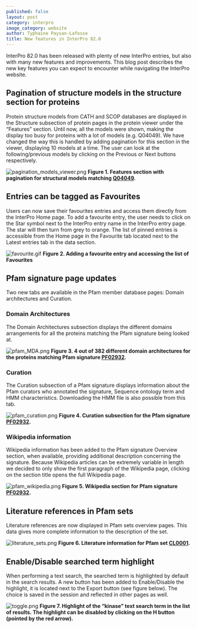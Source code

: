 ```yaml
---
published: false
layout: post
category: interpro
image_category: website
author: Typhaine Paysan-Lafosse
title: New features in InterPro 82.0
---
```

InterPro 82.0 has been released with plenty of new InterPro entries, but also with many new features and improvements. This blog post describes the new key features you can expect to encounter while navigating the InterPro website.

## Pagination of structure models in the structure section for proteins
Protein structure models from CATH and SCOP databases are displayed in the Structure subsection of protein pages in the protein viewer under the “Features” section. Until now, all the models were shown, making the display too busy for proteins with a lot of models (e.g. Q04049). We have changed the way this is handled by adding pagination for this section in the viewer, displaying 10 models at a time. The user can look at the following/previous models by clicking on the Previous or Next buttons respectively.

![pagination_models_viewer.png]({{site.baseurl}}/assets/media/images/posts/pagination_models_viewer.png)
**Figure 1. Features section with pagination for structural models matching [Q04049](https://www.ebi.ac.uk/interpro/protein/UniProt/Q04049/structure/PDB/?model_page=1#table).**

## Entries can be tagged as Favourites
Users can now save their favourites entries and access them directly from the InterPro Home page. To add a favourite entry, the user needs to click on the Star symbol next to the InterPro entry name in the InterPro entry page. The star will then turn from grey to orange.
The list of pinned entries is accessible from the Home page in the Favourite tab located next to the Latest entries tab in the data section.

![favourite.gif]({{site.baseurl}}/assets/media/images/posts/favourite.gif)
**Figure 2. Adding a favourite entry and accessing the list of Favourites**

## Pfam signature page updates
Two new tabs are available in the Pfam member database pages: Domain architectures and Curation.

### Domain Architectures
The Domain Architectures subsection displays the different domains arrangements for all the proteins matching the Pfam signature being looked at.

![pfam_MDA.png]({{site.baseurl}}/assets/media/images/posts/pfam_MDA.png)
**Figure 3. 4 out of 382 different domain architectures for the proteins matching Pfam signature [PF02932](https://www.ebi.ac.uk/interpro/entry/pfam/PF02932/domain_architecture/).**

### Curation
The Curation subsection of a Pfam signature displays information about the Pfam curators who annotated the signature, Sequence ontology term and HMM characteristics. Downloading the HMM file is also possible from this tab.

![pfam_curation.png]({{site.baseurl}}/assets/media/images/posts/pfam_curation.png)
**Figure 4. Curation subsection for the Pfam signature [PF02932](https://www.ebi.ac.uk/interpro/entry/pfam/PF02932/curation/).**

### Wikipedia information
Wikipedia information has been added to the Pfam signature Overview section, when available, providing additional description concerning the signature.
Because Wikipedia articles can be extremely variable in length we decided to only show the first paragraph of the Wikipedia page, clicking on the section title opens the full Wikipedia page.

![pfam_wikipedia.png]({{site.baseurl}}/assets/media/images/posts/pfam_wikipedia.png)
**Figure 5. Wikipedia section for Pfam signature [PF02932](https://www.ebi.ac.uk/interpro/entry/pfam/PF02932/).**

## Literature references in Pfam sets
Literature references are now displayed in Pfam sets overview pages. This data gives more complete information to the description of the set.

![literature_sets.png]({{site.baseurl}}/assets/media/images/posts/literature_sets.png)
**Figure 6. Literature information for Pfam set [CL0001](https://www.ebi.ac.uk/interpro/set/pfam/CL0001/).**

## Enable/Disable searched term highlight
When performing a text search, the searched term is highlighted by default in the search results. A new button has been added to Enable/Disable the highlight, it is located next to the Export button (see figure below). The choice is saved in the session and reflected in other pages as well.

![toggle.png]({{site.baseurl}}/assets/media/images/posts/toggle.png)
**Figure 7. Highlight of the “kinase” text search term in the list of results. The highlight can be disabled by clicking on the H button (pointed by the red arrow).**
